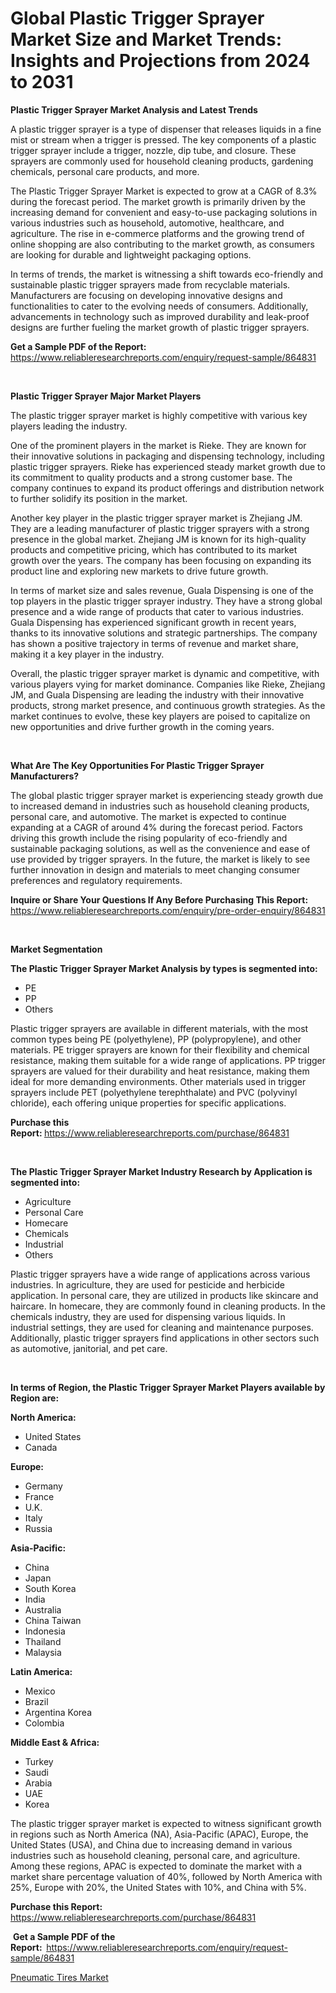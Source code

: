 <p><h1>Global Plastic Trigger Sprayer Market Size and Market Trends: Insights and Projections from 2024 to 2031</h1></p><p><strong>Plastic Trigger Sprayer Market Analysis and Latest Trends</strong></p>
<p><p>A plastic trigger sprayer is a type of dispenser that releases liquids in a fine mist or stream when a trigger is pressed. The key components of a plastic trigger sprayer include a trigger, nozzle, dip tube, and closure. These sprayers are commonly used for household cleaning products, gardening chemicals, personal care products, and more.</p><p>The Plastic Trigger Sprayer Market is expected to grow at a CAGR of 8.3% during the forecast period. The market growth is primarily driven by the increasing demand for convenient and easy-to-use packaging solutions in various industries such as household, automotive, healthcare, and agriculture. The rise in e-commerce platforms and the growing trend of online shopping are also contributing to the market growth, as consumers are looking for durable and lightweight packaging options.</p><p>In terms of trends, the market is witnessing a shift towards eco-friendly and sustainable plastic trigger sprayers made from recyclable materials. Manufacturers are focusing on developing innovative designs and functionalities to cater to the evolving needs of consumers. Additionally, advancements in technology such as improved durability and leak-proof designs are further fueling the market growth of plastic trigger sprayers.</p></p>
<p><strong>Get a Sample PDF of the Report:&nbsp;</strong> <a href="https://www.reliableresearchreports.com/enquiry/request-sample/864831">https://www.reliableresearchreports.com/enquiry/request-sample/864831</a></p>
<p>&nbsp;</p>
<p><strong>Plastic Trigger Sprayer Major Market Players</strong></p>
<p><p>The plastic trigger sprayer market is highly competitive with various key players leading the industry. </p><p>One of the prominent players in the market is Rieke. They are known for their innovative solutions in packaging and dispensing technology, including plastic trigger sprayers. Rieke has experienced steady market growth due to its commitment to quality products and a strong customer base. The company continues to expand its product offerings and distribution network to further solidify its position in the market.</p><p>Another key player in the plastic trigger sprayer market is Zhejiang JM. They are a leading manufacturer of plastic trigger sprayers with a strong presence in the global market. Zhejiang JM is known for its high-quality products and competitive pricing, which has contributed to its market growth over the years. The company has been focusing on expanding its product line and exploring new markets to drive future growth.</p><p>In terms of market size and sales revenue, Guala Dispensing is one of the top players in the plastic trigger sprayer industry. They have a strong global presence and a wide range of products that cater to various industries. Guala Dispensing has experienced significant growth in recent years, thanks to its innovative solutions and strategic partnerships. The company has shown a positive trajectory in terms of revenue and market share, making it a key player in the industry.</p><p>Overall, the plastic trigger sprayer market is dynamic and competitive, with various players vying for market dominance. Companies like Rieke, Zhejiang JM, and Guala Dispensing are leading the industry with their innovative products, strong market presence, and continuous growth strategies. As the market continues to evolve, these key players are poised to capitalize on new opportunities and drive further growth in the coming years.</p></p>
<p>&nbsp;</p>
<p><strong>What Are The Key Opportunities For Plastic Trigger Sprayer Manufacturers?</strong></p>
<p><p>The global plastic trigger sprayer market is experiencing steady growth due to increased demand in industries such as household cleaning products, personal care, and automotive. The market is expected to continue expanding at a CAGR of around 4% during the forecast period. Factors driving this growth include the rising popularity of eco-friendly and sustainable packaging solutions, as well as the convenience and ease of use provided by trigger sprayers. In the future, the market is likely to see further innovation in design and materials to meet changing consumer preferences and regulatory requirements.</p></p>
<p><strong>Inquire or Share Your Questions If Any Before Purchasing This Report:</strong> <a href="https://www.reliableresearchreports.com/enquiry/pre-order-enquiry/864831">https://www.reliableresearchreports.com/enquiry/pre-order-enquiry/864831</a></p>
<p>&nbsp;</p>
<p><strong>Market Segmentation</strong></p>
<p><strong>The Plastic Trigger Sprayer Market Analysis by types is segmented into:</strong></p>
<p><ul><li>PE</li><li>PP</li><li>Others</li></ul></p>
<p><p>Plastic trigger sprayers are available in different materials, with the most common types being PE (polyethylene), PP (polypropylene), and other materials. PE trigger sprayers are known for their flexibility and chemical resistance, making them suitable for a wide range of applications. PP trigger sprayers are valued for their durability and heat resistance, making them ideal for more demanding environments. Other materials used in trigger sprayers include PET (polyethylene terephthalate) and PVC (polyvinyl chloride), each offering unique properties for specific applications.</p></p>
<p><strong>Purchase this Report:&nbsp;</strong><a href="https://www.reliableresearchreports.com/purchase/864831">https://www.reliableresearchreports.com/purchase/864831</a></p>
<p>&nbsp;</p>
<p><strong>The Plastic Trigger Sprayer Market Industry Research by Application is segmented into:</strong></p>
<p><ul><li>Agriculture</li><li>Personal Care</li><li>Homecare</li><li>Chemicals</li><li>Industrial</li><li>Others</li></ul></p>
<p><p>Plastic trigger sprayers have a wide range of applications across various industries. In agriculture, they are used for pesticide and herbicide application. In personal care, they are utilized in products like skincare and haircare. In homecare, they are commonly found in cleaning products. In the chemicals industry, they are used for dispensing various liquids. In industrial settings, they are used for cleaning and maintenance purposes. Additionally, plastic trigger sprayers find applications in other sectors such as automotive, janitorial, and pet care.</p></p>
<p>&nbsp;</p>
<p><strong>In terms of Region, the Plastic Trigger Sprayer Market Players available by Region are:</strong></p>
<p>
    <p> <strong> North America: </strong>
        <ul>
            <li>United States</li>
            <li>Canada</li>
        </ul>
        </p> 
    <p> <strong> Europe: </strong>
        <ul>
            <li>Germany</li>
            <li>France</li>
            <li>U.K.</li>
            <li>Italy</li>
            <li>Russia</li>
        </ul>
        </p> 
    <p> <strong> Asia-Pacific: </strong>
        <ul>
            <li>China</li>
            <li>Japan</li>
            <li>South Korea</li>
            <li>India</li>
            <li>Australia</li>
            <li>China Taiwan</li>
            <li>Indonesia</li>
            <li>Thailand</li>
            <li>Malaysia</li>
        </ul>
        </p> 
    <p> <strong> Latin America: </strong>
        <ul>
            <li>Mexico</li>
            <li>Brazil</li>
            <li>Argentina Korea</li>
            <li>Colombia</li>
        </ul>
        </p> 
    <p> <strong> Middle East & Africa: </strong>
        <ul>
            <li>Turkey</li>
            <li>Saudi</li>
            <li>Arabia</li>
            <li>UAE</li>
            <li>Korea</li>
        </ul>
    </p>
    </p>
<p><p>The plastic trigger sprayer market is expected to witness significant growth in regions such as North America (NA), Asia-Pacific (APAC), Europe, the United States (USA), and China due to increasing demand in various industries such as household cleaning, personal care, and agriculture. Among these regions, APAC is expected to dominate the market with a market share percentage valuation of 40%, followed by North America with 25%, Europe with 20%, the United States with 10%, and China with 5%.</p></p>
<p><strong>Purchase this Report: </strong><a href="https://www.reliableresearchreports.com/purchase/864831">https://www.reliableresearchreports.com/purchase/864831</a></p>
<p>&nbsp;<strong>Get a Sample PDF of the Report:&nbsp;&nbsp;</strong><a href="https://www.reliableresearchreports.com/enquiry/request-sample/864831">https://www.reliableresearchreports.com/enquiry/request-sample/864831</a></p>
<p><strong></strong></p>
<p><p><a href="https://artistic-helicopter-ca9.notion.site/Pneumatic-Tires-Market-Size-Growth-Outlook-from-2024-to-2031-projecting-at-Market-s-Trends-Analysi-6c4f558ec6cc4ef6b8f7157d4d49eabf">Pneumatic Tires Market</a></p></p>